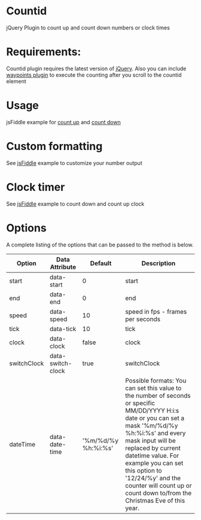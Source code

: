 # Countid
jQuery Plugin to count up and count down numbers or clock times

# Requirements:
Countid plugin requires the latest version of [jQuery](http://jquery.com/). Also you can include [waypoints plugin](https://github.com/imakewebthings/waypoints) to execute the counting after you scroll to the countid element

# Usage
jsFiddle example for [count up](https://jsfiddle.net/miso25/x89kLoqc/) and [count down](https://jsfiddle.net/miso25/4a4j0bgd/)

# Custom formatting
See [jsFiddle](https://jsfiddle.net/miso25/f3vu8pdh/) example to customize your number output 

# Clock timer
See [jsFiddle](https://jsfiddle.net/miso25/kLnkrzz4/) example to count down and count up clock 

# Options
A complete listing of the options that can be passed to the method is below.

Option | Data Attribute | Default | Description
----|------|----|----
start | data-start  | 0  | start
end | data-end  | 0  | end
speed | data-speed  | 10  | speed in fps - frames per seconds
tick | data-tick  | 10  | tick
clock | data-clock  | false  | clock
switchClock | data-switch-clock  | true  | switchClock
dateTime | data-date-time  | '%m/%d/%y %h:%i:%s' | Possible formats: You can set this value to the number of seconds or specific MM/DD/YYYY H:i:s date or you can set a mask '%m/%d/%y %h:%i:%s' and every mask input will be replaced by current datetime value. For example you can set this option to '12/24/%y' and the counter will count up or count down to/from the Christmas Eve of this year.
